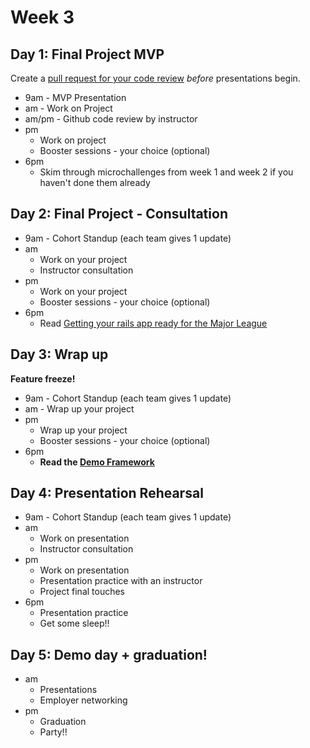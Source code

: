 # Week 3


## Day 1: Final Project MVP

Create a [pull request for your code review](./code_review_process.md) *before* presentations begin.

- 9am - MVP Presentation
- am - Work on Project
- am/pm - Github code review by instructor
- pm
	- Work on project
	- Booster sessions - your choice (optional)
- 6pm
	- Skim through microchallenges from week 1 and week 2 if you haven't done them already

## Day 2: Final Project - Consultation

- 9am - Cohort Standup (each team gives 1 update)
- am
	- Work on your project
	- Instructor consultation
- pm
	- Work on your project
	- Booster sessions - your choice (optional)
- 6pm
	- Read [Getting your rails app ready for the Major League](../resources/rails_app_major_league.md)


## Day 3: Wrap up

**Feature freeze!**

- 9am - Cohort Standup (each team gives 1 update)
- am - Wrap up your project
- pm
	- Wrap up your project
	- Booster sessions - your choice (optional)
- 6pm
	- **Read the [Demo Framework](./demo_framework.md)**

## Day 4: Presentation Rehearsal

- 9am - Cohort Standup (each team gives 1 update)
- am
	- Work on presentation
	- Instructor consultation
- pm
	- Work on presentation
	- Presentation practice with an instructor
	- Project final touches
- 6pm
	- Presentation practice
	- Get some sleep!!

## Day 5: Demo day + graduation!

- am
	- Presentations
	- Employer networking
- pm
	- Graduation
	- Party!! 
